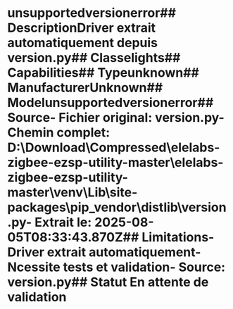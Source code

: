 # unsupportedversionerror##  DescriptionDriver extrait automatiquement depuis version.py##  Classelights##  Capabilities##  Typeunknown##  ManufacturerUnknown##  Modelunsupportedversionerror##  Source- **Fichier original**: version.py- **Chemin complet**: D:\Download\Compressed\elelabs-zigbee-ezsp-utility-master\elelabs-zigbee-ezsp-utility-master\venv\Lib\site-packages\pip\_vendor\distlib\version.py- **Extrait le**: 2025-08-05T08:33:43.870Z##  Limitations- Driver extrait automatiquement- Ncessite tests et validation- Source: version.py##  Statut En attente de validation